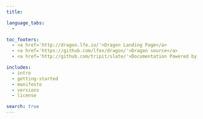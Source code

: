 ```yaml
---
title:

language_tabs:
  -

toc_footers:
  - <a href='http://dragon.lfe.io/'>Dragon Landing Page</a>
  - <a href='https://github.com/lfex/dragon/'>Dragon source</a>
  - <a href='http://github.com/tripit/slate/'>Documentation Powered by Slate</a>

includes:
  - intro
  - getting-started
  - manifesto
  - versions
  - license

search: true
---
```

